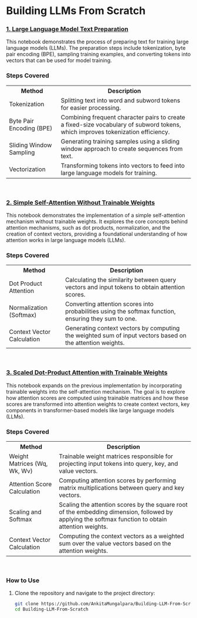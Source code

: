 # Building LLMs From Scratch

### [1. Large Language Model Text Preparation](https://github.com/AnkitaMungalpara/Building-LLM-From-Scratch/blob/main/00_Working_with_Text_Data.ipynb)

This notebook demonstrates the process of preparing text for training large language models (LLMs). The preparation steps include tokenization, byte pair encoding (BPE), sampling training examples, and converting tokens into vectors that can be used for model training.

### Steps Covered

<table>
  <tr>
    <th>Method</th>
    <th>Description</th>
  </tr>
  <tr>
    <td>Tokenization</td>
    <td>Splitting text into word and subword tokens for easier processing.</td>
  </tr>
  <tr>
    <td>Byte Pair Encoding (BPE)</td>
    <td>Combining frequent character pairs to create a fixed-size vocabulary of subword tokens, which improves tokenization efficiency.</td>
  </tr>
  <tr>
    <td>Sliding Window Sampling</td>
    <td>Generating training samples using a sliding window approach to create sequences from text.</td>
  </tr>
  <tr>
    <td>Vectorization</td>
    <td>Transforming tokens into vectors to feed into large language models for training.</td>
  </tr>
</table>

<br>

### [2. Simple Self-Attention Without Trainable Weights](https://github.com/AnkitaMungalpara/Building-LLM-From-Scratch/blob/main/01_Self_Attention_In_Work_Part_1.ipynb)

This notebook demonstrates the implementation of a simple self-attention mechanism without trainable weights. It explores the core concepts behind attention mechanisms, such as dot products, normalization, and the creation of context vectors, providing a foundational understanding of how attention works in large language models (LLMs).

### Steps Covered

<table>
  <tr>
    <th>Method</th>
    <th>Description</th>
  </tr>
  <tr>
    <td>Dot Product Attention</td>
    <td>Calculating the similarity between query vectors and input tokens to obtain attention scores.</td>
  </tr>
  <tr>
    <td>Normalization (Softmax)</td>
    <td>Converting attention scores into probabilities using the softmax function, ensuring they sum to one.</td>
  </tr>
  <tr>
    <td>Context Vector Calculation</td>
    <td>Generating context vectors by computing the weighted sum of input vectors based on the attention weights.</td>
  </tr>
</table>

<br>

### [3. Scaled Dot-Product Attention with Trainable Weights](https://github.com/AnkitaMungalpara/Building-LLM-From-Scratch/blob/main/02_Self_Attention_with_Trainable_Weights_Part_2.ipynb)

This notebook expands on the previous implementation by incorporating trainable weights into the self-attention mechanism. The goal is to explore how attention scores are computed using trainable matrices and how these scores are transformed into attention weights to create context vectors, key components in transformer-based models like large language models (LLMs).

### Steps Covered

<table>
  <tr>
    <th>Method</th>
    <th>Description</th>
  </tr>
  <tr>
    <td>Weight Matrices (Wq, Wk, Wv)</td>
    <td>Trainable weight matrices responsible for projecting input tokens into query, key, and value vectors.</td>
  </tr>
  <tr>
    <td>Attention Score Calculation</td>
    <td>Computing attention scores by performing matrix multiplications between query and key vectors.</td>
  </tr>
  <tr>
    <td>Scaling and Softmax</td>
    <td>Scaling the attention scores by the square root of the embedding dimension, followed by applying the softmax function to obtain attention weights.</td>
  </tr>
  <tr>
    <td>Context Vector Calculation</td>
    <td>Computing the context vectors as a weighted sum over the value vectors based on the attention weights.</td>
  </tr>
</table>

<br>

### How to Use

1. Clone the repository and navigate to the project directory:
   ```bash
   git clone https://github.com/AnkitaMungalpara/Building-LLM-From-Scratch.git
   cd Building-LLM-From-Scratch

